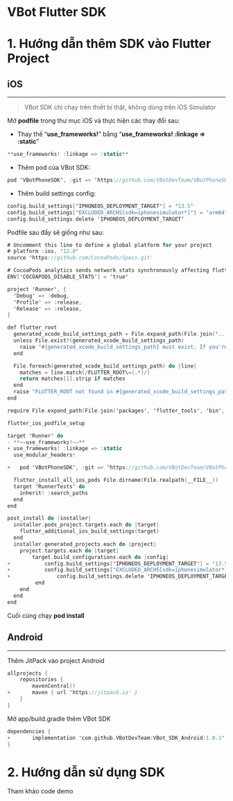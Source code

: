 # VBot Flutter SDK

# 1. Hướng dẫn thêm SDK vào Flutter Project

## iOS

---

> VBot SDK chỉ chạy trên thiết bị thật, không dùng trên iOS Simulator

Mở **podfile** trong thư mục iOS và thực hiện các thay đổi sau:

- Thay thế “**use_frameworks!**” bằng “**use_frameworks! :linkage => :static**”

```swift
**use_frameworks! :linkage => :static**
```

- Thêm pod của VBot SDK:

```swift
pod 'VBotPhoneSDK', :git => 'https://github.com/VBotDevTeam/VBotPhoneSDK.git'
```

- Thêm build settings config:

```swift
config.build_settings['IPHONEOS_DEPLOYMENT_TARGET'] = '13.5'
config.build_settings["EXCLUDED_ARCHS[sdk=iphonesimulator*]"] = "arm64"
config.build_settings.delete 'IPHONEOS_DEPLOYMENT_TARGET'
```

Podfile sau đấy sẽ giống như sau:

```swift
# Uncomment this line to define a global platform for your project
# platform :ios, '12.0'
source 'https://github.com/CocoaPods/Specs.git'

# CocoaPods analytics sends network stats synchronously affecting flutter build latency.
ENV['COCOAPODS_DISABLE_STATS'] = 'true'

project 'Runner', {
  'Debug' => :debug,
  'Profile' => :release,
  'Release' => :release,
}

def flutter_root
  generated_xcode_build_settings_path = File.expand_path(File.join('..', 'Flutter', 'Generated.xcconfig'), __FILE__)
  unless File.exist?(generated_xcode_build_settings_path)
    raise "#{generated_xcode_build_settings_path} must exist. If you're running pod install manually, make sure flutter pub get is executed first"
  end

  File.foreach(generated_xcode_build_settings_path) do |line|
    matches = line.match(/FLUTTER_ROOT\=(.*)/)
    return matches[1].strip if matches
  end
  raise "FLUTTER_ROOT not found in #{generated_xcode_build_settings_path}. Try deleting Generated.xcconfig, then run flutter pub get"
end

require File.expand_path(File.join('packages', 'flutter_tools', 'bin', 'podhelper'), flutter_root)

flutter_ios_podfile_setup

target 'Runner' do
- **~~use_frameworks!~~**
+ use_frameworks! :linkage => :static
  use_modular_headers!

+	pod 'VBotPhoneSDK', :git => 'https://github.com/VBotDevTeam/VBotPhoneSDK.git'

  flutter_install_all_ios_pods File.dirname(File.realpath(__FILE__))
  target 'RunnerTests' do
    inherit! :search_paths
  end
end

post_install do |installer|
  installer.pods_project.targets.each do |target|
    flutter_additional_ios_build_settings(target)
  end
  installer.generated_projects.each do |project|
    project.targets.each do |target|
        target.build_configurations.each do |config|
+           config.build_settings['IPHONEOS_DEPLOYMENT_TARGET'] = '13.5'
+           config.build_settings["EXCLUDED_ARCHS[sdk=iphonesimulator*]"] = "arm64"
+ 			    config.build_settings.delete 'IPHONEOS_DEPLOYMENT_TARGET'
         end
    end
  end
end
```

Cuối cùng chạy **pod install**

## Android

---

Thêm JitPack vào project Android

```kotlin
allprojects {
    repositories {
        mavenCentral()
+       maven { url 'https://jitpack.io' }
    }
}
```

Mở app/build.gradle thêm VBot SDK

```kotlin
dependencies {
+		implementation 'com.github.VBotDevTeam:VBot_SDK_Android:1.0.1'
}
```

# 2. Hướng dẫn sử dụng SDK

Tham khảo code demo
